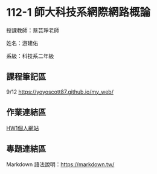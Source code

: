 
# 112-1 師大科技系網際網路概論

授課教師：蔡芸琤老師

姓名：游建佑


系級：科技系二年級


## 課程筆記區

9/12 https://yoyoscott87.github.io/my_web/
## 作業連結區
[HW1個人網站](https://yoyoscott87.github.io/mywednew/)
## 專題連結區

Markdown 語法說明：https://markdown.tw/
